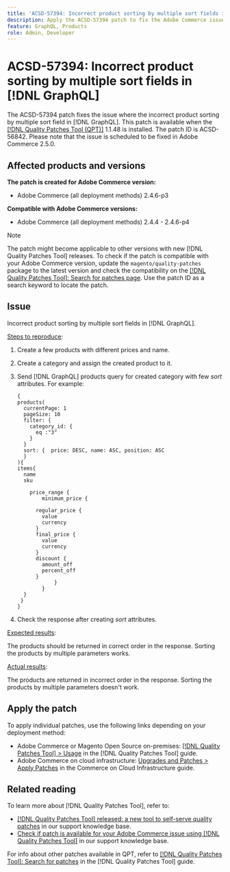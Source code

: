 ```yaml
---
title: 'ACSD-57394: Incorrect product sorting by multiple sort fields in [!DNL GraphQL]'
description: Apply the ACSD-57394 patch to fix the Adobe Commerce issue where the incorrect product sorting by multiple sort field in [!DNL GraphQL].
feature: GraphQL, Products
role: Admin, Developer
---
```

# ACSD-57394: Incorrect product sorting by multiple sort fields in [!DNL GraphQL]

The ACSD-57394 patch fixes the issue where the incorrect product sorting by multiple sort field in [!DNL GraphQL]. This patch is available when the [[!DNL Quality Patches Tool (QPT)]](/help/announcements/adobe-commerce-announcements/magento-quality-patches-released-new-tool-to-self-serve-quality-patches.md) 1.1.48 is installed. The patch ID is ACSD-56842. Please note that the issue is scheduled to be fixed in Adobe Commerce 2.5.0.

## Affected products and versions

**The patch is created for Adobe Commerce version:**

* Adobe Commerce (all deployment methods) 2.4.6-p3

**Compatible with Adobe Commerce versions:**

* Adobe Commerce (all deployment methods) 2.4.4 - 2.4.6-p4

>[!NOTE]
>
>The patch might become applicable to other versions with new [!DNL Quality Patches Tool] releases. To check if the patch is compatible with your Adobe Commerce version, update the `magento/quality-patches` package to the latest version and check the compatibility on the [[!DNL Quality Patches Tool]: Search for patches page](https://experienceleague.adobe.com/tools/commerce-quality-patches/index.html). Use the patch ID as a search keyword to locate the patch.

## Issue

Incorrect product sorting by multiple sort fields in [!DNL GraphQL].

<u>Steps to reproduce</u>:

1. Create a few products with different prices and name.
1. Create a category and assign the created product to it.
1. Send [!DNL GraphQL] products query for created category with few *sort* attributes. For example:
   
    ```
    {
    products(
      currentPage: 1
      pageSize: 10
      filter: {
        category_id: {
          eq :"3"
        }
      }
      sort: {  price: DESC, name: ASC, position: ASC
      }
    ){
    items{
      name
      sku
            
        price_range {
            minimum_price {
          
          regular_price {
            value
            currency
          }
          final_price {
            value
            currency
          }
          discount {
            amount_off
            percent_off
          }
                }
            }
      }
     }
   }
    ```

1. Check the response after creating *sort* attributes.

<u>Expected results</u>:

The products should be returned in correct order in the response. Sorting the products by multiple parameters works.

<u>Actual results</u>:

The products are returned in incorrect order in the response. Sorting the products by multiple parameters doesn't work.

## Apply the patch

To apply individual patches, use the following links depending on your deployment method:

* Adobe Commerce or Magento Open Source on-premises: [[!DNL Quality Patches Tool] > Usage](https://experienceleague.adobe.com/docs/commerce-operations/tools/quality-patches-tool/usage.html) in the [!DNL Quality Patches Tool] guide.
* Adobe Commerce on cloud infrastructure: [Upgrades and Patches > Apply Patches](https://experienceleague.adobe.com/docs/commerce-cloud-service/user-guide/develop/upgrade/apply-patches.html) in the Commerce on Cloud Infrastructure guide.

## Related reading

To learn more about [!DNL Quality Patches Tool], refer to:

* [[!DNL Quality Patches Tool] released: a new tool to self-serve quality patches](/help/announcements/adobe-commerce-announcements/magento-quality-patches-released-new-tool-to-self-serve-quality-patches.md) in our support knowledge base.
* [Check if patch is available for your Adobe Commerce issue using [!DNL Quality Patches Tool]](/help/support-tools/patches-available-in-qpt-tool/check-patch-for-magento-issue-with-magento-quality-patches.md) in our support knowledge base.

For info about other patches available in QPT, refer to [[!DNL Quality Patches Tool]: Search for patches](https://experienceleague.adobe.com/tools/commerce-quality-patches/index.html) in the [!DNL Quality Patches Tool] guide.
